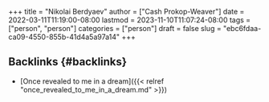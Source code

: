 +++
title = "Nikolai Berdyaev"
author = ["Cash Prokop-Weaver"]
date = 2022-03-11T11:19:00-08:00
lastmod = 2023-11-10T11:07:24-08:00
tags = ["person", "person"]
categories = ["person"]
draft = false
slug = "ebc6fdaa-ca09-4550-855b-41d4a5a97a14"
+++

## Backlinks {#backlinks}

-   [Once revealed to me in a dream]({{< relref "once_revealed_to_me_in_a_dream.md" >}})
